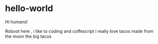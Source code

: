 # hello-world

Hi humans!

Roboot here , i like to coding and coffescript 
i really love tacos made from the moon the big tacos
